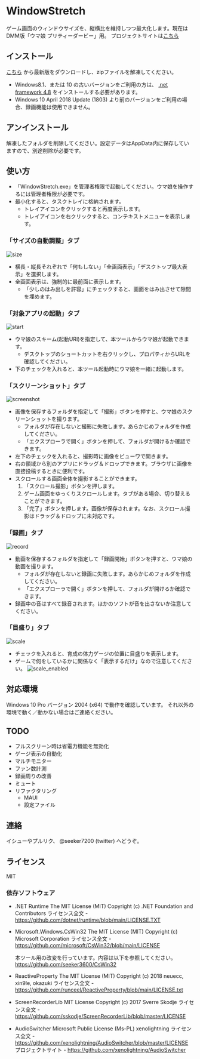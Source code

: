 # WindowStretch
ゲーム画面のウィンドウサイズを、縦横比を維持しつつ最大化します。現在はDMM版「ウマ娘 プリティーダービー」用。
プロジェクトサイトは[こちら](https://github.com/seeker3600/WindowStretch)

## インストール

[こちら](https://github.com/seeker3600/WindowStretch/releases/latest/download/WindowStretch.zip) から最新版をダウンロードし、zipファイルを解凍してください。

* Windows8.1、または 10 の古いバージョンをご利用の方は、 [.net framework 4.8](https://dotnet.microsoft.com/download/dotnet-framework/thank-you/net48-web-installer) をインストールする必要があります。
* Windows 10 April 2018 Update (1803) より前のバージョンをご利用の場合、録画機能は使用できません。

## アンインストール
解凍したフォルダを削除してください。設定データはAppData内に保存していますので、別途削除が必要です。

## 使い方
* 「WindowStretch.exe」を管理者権限で起動してください。ウマ娘を操作するには管理者権限が必要です。
* 最小化すると、タスクトレイに格納されます。
	* トレイアイコンをクリックすると再度表示します。
	* トレイアイコンを右クリックすると、コンテキストメニューを表示します。

### 「サイズの自動調整」タブ

![size](img/size.png)

* 横長・縦長それぞれで「何もしない」「全画面表示」「デスクトップ最大表示」を選択します。
* 全画面表示は、強制的に最前面に表示します。
	* 「少しのはみ出しを許容」にチェックすると、画面をはみ出させて隙間を埋めます。

### 「対象アプリの起動」タブ

![start](img/start.png)

* ウマ娘のスキーム(起動URI)を指定して、本ツールからウマ娘が起動できます。
	* デスクトップのショートカットを右クリックし、プロパティからURLを確認してください。
* 下のチェックを入れると、本ツール起動時にウマ娘を一緒に起動します。

### 「スクリーンショット」タブ

![screenshot](img/screenshot.png)

* 画像を保存するフォルダを指定して「撮影」ボタンを押すと、ウマ娘のスクリーンショットを撮ります。
	* フォルダが存在しないと撮影に失敗します。あらかじめフォルダを作成してください。
	* 「エクスプローラで開く」ボタンを押して、フォルダが開けるか確認できます。
* 左下のチェックを入れると、撮影時に画像をビューワで開きます。
* 右の領域から別のアプリにドラッグ＆ドロップできます。ブラウザに画像を直接投稿するときに便利です。
* スクロールする画面全体を撮影することができます。
    1. 「スクロール撮影」ボタンを押します。
    2. ゲーム画面をゆっくりスクロールします。タブがある場合、切り替えることができます。
    3. 「完了」ボタンを押します。画像が保存されます。なお、スクロール撮影はドラッグ＆ドロップに未対応です。

### 「録画」タブ

![record](img/record.png)

* 動画を保存するフォルダを指定して「録画開始」ボタンを押すと、ウマ娘の動画を撮ります。
	* フォルダが存在しないと録画に失敗します。あらかじめフォルダを作成してください。
	* 「エクスプローラで開く」ボタンを押して、フォルダが開けるか確認できます。
* 録画中の音はすべて録音されます。ほかのソフトが音を出さないか注意してください。

### 「目盛り」タブ

![scale](img/scale.png)

* チェックを入れると、育成の体力ゲージの位置に目盛りを表示します。
* ゲームで何をしているかに関係なく「表示するだけ」なので注意してください。
	![scale_enabled](img/scale_enabled.png)


## 対応環境

Windows 10 Pro バージョン 2004 (x64) で動作を確認しています。
それ以外の環境で動く／動かない場合はご連絡ください。

## TODO

* フルスクリーン時は省電力機能を無効化
* ゲージ表示の自動化
* マルチモニター
* ファン数計測
* 録画周りの改善
* ミュート
* リファクタリング
    * MAUI
    * 設定ファイル

## 連絡
イシューやプルリク、 @seeker7200 (twitter) へどうぞ。

## ライセンス
MIT

### 依存ソフトウェア

* .NET Runtime
    The MIT License (MIT)  Copyright (c) .NET Foundation and Contributors
    ライセンス全文 - https://github.com/dotnet/runtime/blob/main/LICENSE.TXT

* Microsoft.Windows.CsWin32
    The MIT License (MIT)  Copyright (c) Microsoft Corporation
    ライセンス全文 - https://github.com/microsoft/CsWin32/blob/main/LICENSE

    本ツール用の改変を行っています。内容は以下を参照してください。
    https://github.com/seeker3600/CsWin32

* ReactiveProperty
    The MIT License (MIT)  Copyright (c) 2018 neuecc, xin9le, okazuki
    ライセンス全文 - https://github.com/runceel/ReactiveProperty/blob/main/LICENSE.txt

* ScreenRecorderLib
    MIT License  Copyright (c) 2017 Sverre Skodje
    ライセンス全文 - https://github.com/sskodje/ScreenRecorderLib/blob/master/LICENSE

* AudioSwitcher
    Microsoft Public License (Ms-PL) xenolightning
    ライセンス全文 - https://github.com/xenolightning/AudioSwitcher/blob/master/LICENSE
    プロジェクトサイト - https://github.com/xenolightning/AudioSwitcher

